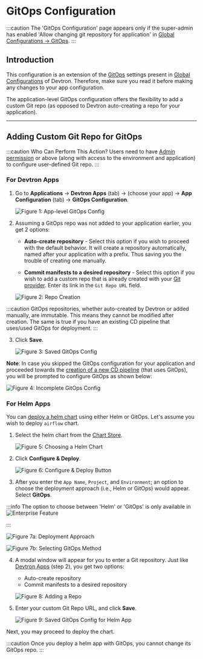 # GitOps Configuration

:::caution 
The 'GitOps Configuration' page appears only if the super-admin has enabled 'Allow changing git repository for application' in [Global Configurations → GitOps](../global-configurations/gitops.md).
:::

## Introduction

This configuration is an extension of the [GitOps](../global-configurations/gitops.md) settings present in [Global Configurations](../global-configurations/README.md) of Devtron. Therefore, make sure you read it before making any changes to your app configuration.

The application-level GitOps configuration offers the flexibility to add a custom Git repo (as opposed to Devtron auto-creating a repo for your application). 

---

## Adding Custom Git Repo for GitOps

:::caution Who Can Perform This Action?
Users need to have [Admin permission](../global-configurations/authorization/user-access.md#devtron-apps-permissions) or above (along with access to the environment and application) to configure user-defined Git repo.
:::

### For Devtron Apps

1. Go to **Applications** → **Devtron Apps** (tab) → (choose your app) → **App Configuration** (tab) → **GitOps Configuration**.

    ![Figure 1: App-level GitOps Config](https://devtron-public-asset.s3.us-east-2.amazonaws.com/images/creating-application/gitops/app-config-gitops.jpg)

2. Assuming a GitOps repo was not added to your application earlier, you get 2 options:

    * **Auto-create repository** - Select this option if you wish to proceed with the default behavior. It will create a repository automatically, named after your application with a prefix. Thus saving you the trouble of creating one manually.
 
    * **Commit manifests to a desired repository** - Select this option if you wish to add a custom repo that is already created with your [Git provider](../global-configurations/gitops.md#supported-git-providers). Enter its link in the `Git Repo URL` field.

    ![Figure 2: Repo Creation](https://devtron-public-asset.s3.us-east-2.amazonaws.com/images/creating-application/gitops/gitops-config.jpg)


:::caution 
GitOps repositories, whether auto-created by Devtron or added manually, are immutable. This means they cannot be modified after creation. The same is true if you have an existing CD pipeline that uses/used GitOps for deployment.
:::

3. Click **Save**.

    ![Figure 3: Saved GitOps Config](https://devtron-public-asset.s3.us-east-2.amazonaws.com/images/creating-application/gitops/saved-config.jpg)

**Note**: In case you skipped the GitOps configuration for your application and proceeded towards the [creation of a new CD pipeline](../creating-application/workflow/cd-pipeline.md) (that uses GitOps), you will be prompted to configure GitOps as shown below:

![Figure 4: Incomplete GitOps Config](https://devtron-public-asset.s3.us-east-2.amazonaws.com/images/creating-application/gitops/gitops-not-configured.jpg)


### For Helm Apps

You can [deploy a helm chart](../deploy-chart/deployment-of-charts.md#configure-and-deploy-charts) using either Helm or GitOps. Let's assume you wish to deploy `airflow` chart.

1. Select the helm chart from the [Chart Store](../deploy-chart/README.md).

    ![Figure 5: Choosing a Helm Chart](https://devtron-public-asset.s3.us-east-2.amazonaws.com/images/creating-application/gitops/chart-selection.jpg)

2. Click **Configure & Deploy**.

    ![Figure 6: Configure & Deploy Button](https://devtron-public-asset.s3.us-east-2.amazonaws.com/images/creating-application/gitops/configure-deploy.jpg)

3. After you enter the `App Name`, `Project`, and `Environment`; an option to choose the deployment approach (i.e., Helm or GitOps) would appear. Select **GitOps**.

:::info 
The option to choose between 'Helm' or 'GitOps' is only available in <img 
  src="https://devtron-public-asset.s3.us-east-2.amazonaws.com/images/elements/EnterpriseTag.svg" 
  alt="Enterprise Feature"
  className="enterprise-badge-img"
/>

:::

![Figure 7a: Deployment Approach](https://devtron-public-asset.s3.us-east-2.amazonaws.com/images/creating-application/gitops/deployment-method.jpg)

![Figure 7b: Selecting GitOps Method](https://devtron-public-asset.s3.us-east-2.amazonaws.com/images/creating-application/gitops/select-gitops.jpg)

4. A modal window will appear for you to enter a Git repository. Just like [Devtron Apps](#for-devtron-apps) (step 2), you get two options:
    * Auto-create repository
    * Commit manifests to a desired repository

    ![Figure 8: Adding a Repo](https://devtron-public-asset.s3.us-east-2.amazonaws.com/images/creating-application/gitops/git-repository-helm-app.jpg)

5. Enter your custom Git Repo URL, and click **Save**.

    ![Figure 9: Saved GitOps Config for Helm App](https://devtron-public-asset.s3.us-east-2.amazonaws.com/images/creating-application/gitops/custom-git-repo-helm-apps.jpg)

Next, you may proceed to deploy the chart.

:::caution 
Once you deploy a helm app with GitOps, you cannot change its GitOps repo.
:::